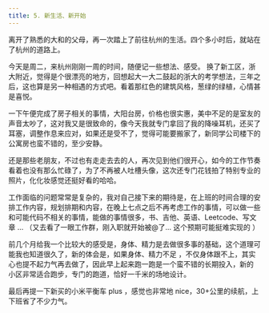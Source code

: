 ```yaml
---
title: 5. 新生活、新开始
---
```


离开了熟悉的大和的父母，再一次踏上了前往杭州的生活。四个多小时后，就站在了杭州的道路上。

今天是周二，来杭州刚刚一周的时间，随便记一些想法、感受。
换了新工区，浙大附近，觉得是个很漂亮的地方，回想起大一大二鼓起的浙大的考学想法，三年之后，这也算是另一种相遇的方式吧。看着那红色的建筑风格，葱绿的绿植，心情甚是喜悦。

一下午便完成了房子相关的事情，大阳台房，价格也很实惠，美中不足的是室友的声音太吵了，这对我又是很致命的，像今天我就专门拿回了我的降噪耳机，还买了耳塞，调整作息来应对，如果还是受不了，觉得可能要搬家了，新同学公司楼下的公寓房也蛮不错的，至少安静。

还是那些老朋友，不过也有走走去去的人，再次见到他们很开心，如今的工作节奏看着也没有那么忙碌了，为了不再被人吐槽头像，这次还专门花钱拍了特别专业的照片，化化妆感觉还挺好看的哈哈。

工作面临的问题常常是复杂的，我对自己接下来的期待是，在上班的时间合理的安排工作内容，规划排期和内容，在晚上七点之后不再考虑工作的事情，可以做一些和可能代码不相关的事情，能做的事情很多，书、吉他、英语、Leetcode、写文章 ... （又去看了一眼工作群，刚入职就开始被@了... 这个预期可能挺难实现的 ）

前几个月给我一个比较大的感受是，身体、精力是去做很多事的基础，这个道理可能我也知道很久了，新的体会是，如果身体、精力不足 ，不仅身体跟不上，其实心也提不起力气再去做了，因此早上起来跑一跑是一个蛮不错的长期投入，新的 小区非常适合跑步，专门的跑道，恰好一千米的场地设计。

最后再提一下新买的小米平衡车 plus ，感觉也非常地 nice，30+公里的续航，上下班省了不少力气。